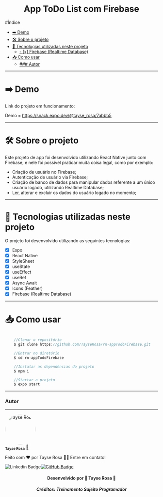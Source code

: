 <h1 align="center"> App ToDo List com Firebase</h1>

#Índice
- [➡️ Demo](#️-demo)
- [🛠 Sobre o projeto](#-sobre-o-projeto)
- [🚀 Tecnologias utilizadas neste projeto](#-tecnologias-utilizadas-neste-projeto)
  - [- [x] Firebase (Realtime Database)](#--x-firebase-realtime-database)
- [📥 Como usar](#-como-usar)
  - [### Autor](#-autor)

---

# ➡️ Demo
Link do projeto em funcionamento: 

Demo = https://snack.expo.dev/@tayse_rosa/7abbb5

---
# 🛠 Sobre o projeto

Este projeto de app foi desenvolvido utilizando React Native junto com Firebase, e nele foi possível praticar muita coisa legal, como por exemplo:
- Criação de usuário no Firebase;
- Autenticação de usuário via Firebase;
- Criação de banco de dados para manipular dados referente a um único usuário logado, utilizando Realtime Database;
- Ler, alterar e excluir os dados do usuário logado no momento;

---

# 🚀 Tecnologias utilizadas neste projeto
O projeto foi desenvolvido utilizando as seguintes tecnologias:

- [x] Expo
- [x] React Native
- [x] StyleSheet
- [x] useState
- [x] useEffect
- [x] useRef
- [x] Async Await
- [x] Icons (Feather)
- [x] Firebase (Realtime Database)
---

# 📥 Como usar
```js

    //Clonar o repositório
    $ git clone https://github.com/TayseRosa/rn-appTodoFirebase.git

    //Entrar no diretório
    $ cd rn-appTodoFirebase

    //Instalar as dependências do projeto
    $ npm i

    //Startar o projeto
    $ expo start

``` 

---

### Autor
---

<a href="https://www.tayserosa.dev">
 <img style="border-radius: 50%;" src="https://avatars.githubusercontent.com/u/31596454?v=4" width="100px;" alt="Tayse Rosa"/>
 <br />
 <sub><b>Tayse Rosa</b></sub></a> <a href="https://www.tayserosa.dev" title="Tayse Rosa">🚀</a>


Feito com ❤️ por Tayse Rosa 👋🏽 Entre em contato!

![Linkedin Badge](https://img.shields.io/badge/-TayseRosa-blue?style=flat-square&logo=Linkedin&logoColor=white&link=https://www.linkedin.com/in/tayse-rosa-3b683151/)[![GitHub Badge](https://img.shields.io/badge/GitHub-100000?style=for-the-badge&logo=github&logoColor=white)](https://github.com/TayseRosa/)
<h4 align="center"> Desenvolvido por 🚀 Tayse Rosa 🌸 </h4>
<h5 align="center"> Créditos: Treinamento Sujeito Programador </h5>